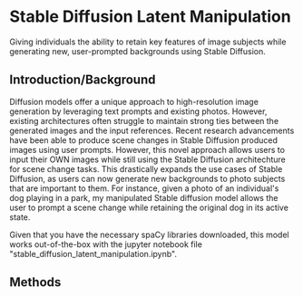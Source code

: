 # Stable Diffusion Latent Manipulation
Giving individuals the ability to retain key features of image subjects while generating new, user-prompted backgrounds using Stable Diffusion.

## Introduction/Background
Diffusion models offer a unique approach to high-resolution image generation by leveraging text prompts and existing photos. However, existing architectures often struggle to maintain strong ties between the generated images and the input references. Recent research advancements have been able to produce scene changes in Stable Diffusion produced images using user prompts. However, this novel approach allows users to input their OWN images while still using the Stable Diffusion architechture for scene change tasks. This drastically expands the use cases of Stable Diffusion, as users can now generate new backgrounds to photo subjects that are important to them. For instance, given a photo of an individual's dog playing in a park, my manipulated Stable diffusion model allows the user to prompt a scene change while retaining the original dog in its active state. 

Given that you have the necessary spaCy libraries downloaded, this model works out-of-the-box with the jupyter notebook file "stable_diffusion_latent_manipulation.ipynb". 

## Methods
